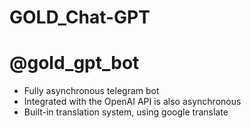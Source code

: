 # GOLD_Chat-GPT
# @gold_gpt_bot
+ Fully asynchronous telegram bot  
+ Integrated with the OpenAI API is also asynchronous  
+ Built-in translation system, using google translate